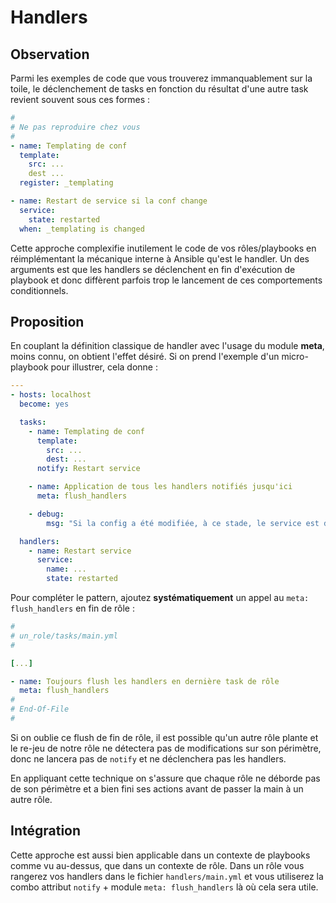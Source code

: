 # Handlers

## Observation

Parmi les exemples de code que vous trouverez immanquablement sur la toile, le déclenchement de tasks en fonction
du résultat d'une autre task revient souvent sous ces formes :

```yaml
#
# Ne pas reproduire chez vous
#
- name: Templating de conf
  template:
    src: ...
    dest ...
  register: _templating

- name: Restart de service si la conf change
  service:
    state: restarted
  when: _templating is changed
```

Cette approche complexifie inutilement le code de vos rôles/playbooks en réimplémentant la mécanique interne à Ansible qu'est le 
handler. Un des arguments est que les handlers se déclenchent en fin d'exécution de playbook et donc diffèrent parfois trop
le lancement de ces comportements conditionnels.


## Proposition

En couplant la définition classique de handler avec l'usage du module **meta**, moins connu, on obtient l'effet désiré. Si on prend l'exemple d'un micro-playbook pour illustrer, cela donne :

```yaml
---
- hosts: localhost
  become: yes

  tasks:
    - name: Templating de conf
      template:
        src: ...
        dest: ...
      notify: Restart service

    - name: Application de tous les handlers notifiés jusqu'ici
      meta: flush_handlers

    - debug:
        msg: "Si la config a été modifiée, à ce stade, le service est déjà redémarré."

  handlers:
    - name: Restart service
      service:
        name: ...
        state: restarted
```

Pour compléter le pattern, ajoutez **systématiquement** un appel au `meta: flush_handlers` en fin de rôle :

```yaml
#
# un_role/tasks/main.yml
#

[...]

- name: Toujours flush les handlers en dernière task de rôle
  meta: flush_handlers
#
# End-Of-File
#
```

Si on oublie ce flush de fin de rôle, il est possible qu'un autre rôle plante et le re-jeu de notre rôle ne détectera
pas de modifications sur son périmètre, donc ne lancera pas de `notify` et ne déclenchera pas les handlers.

En appliquant cette technique on s'assure que chaque rôle ne déborde pas de son périmètre et a bien fini ses actions avant de 
passer la main à un autre rôle.

## Intégration

Cette approche est aussi bien applicable dans un contexte de playbooks comme vu au-dessus, que dans un contexte de rôle. Dans un rôle
vous rangerez vos handlers dans le fichier `handlers/main.yml` et vous utiliserez la combo attribut `notify` + module `meta: flush_handlers` là où cela sera utile.

